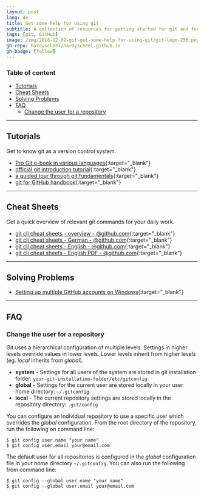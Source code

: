 ```yaml
---
layout: post
lang: de
title: Get some help for using git
subtitle: A collection of resources for getting started for git and for solving problems with git.
tags: [git, GitHub]
image: /img/2018-12-02-git-get-some-help-for-using-git/git-logo-256.png
gh-repo: hardyscheel/hardyscheel.github.io
gh-badge: [follow]
---
```


<!--
Get some help for using git
A collection of resources for getting started for git and for solving problems with git.
-->

### Table of content
- [Tutorials](#tutorials)
- [Cheat Sheets](#cheat-sheets)
- [Solving Problems](#solving-problems)
- [FAQ](#faq)
    - [Change the user for a repository](#change-the-user-for-a-repository)

----

## Tutorials
Get to know git as a version control system.
- [Pro Git e-book in various languages](http://git-scm.com/book){:target="_blank"}
- [official git introduction tutorial](https://git-scm.com/docs/gittutorial){:target="_blank"}
- [a guided tour through git fundamentals](http://gitimmersion.com){:target="_blank"}
- [git for GitHub handbook](https://guides.github.com/introduction/git-handbook/){:target="_blank"}

---

## Cheat Sheets 
Get a quick overview of relevant git commands for your daily work.
- [git cli cheat sheets - overview - @github.com](https://services.github.com/on-demand/resources/cheatsheets/){:target="_blank"}
- [git cli cheat sheets - German - @github.com](https://services.github.com/on-demand/downloads/de/github-git-cheat-sheet/){:target="_blank"}
- [git cli cheat sheets - English - @github.com](https://services.github.com/on-demand/downloads/github-git-cheat-sheet/){:target="_blank"}
- [git cli cheat sheets - English PDF - @github.com](https://services.github.com/on-demand/downloads/github-git-cheat-sheet.pdf){:target="_blank"}

---

## Solving Problems
- [Setting up multiple GitHub accounts on Windows](http://www.kevinpelgrims.com/blog/2012/07/20/setting-up-multiple-github-accounts-on-windows/){:target="_blank"}

---

## FAQ

### Change the user for a repository
Git uses a hierarchical configuration of multiple levels. Settings in higher levels override values in lower levels. Lower levels inherit from higher levels (eg. *local* inherits from *global*).
- **system** - Settings for all users of the system are stored in git installation folder: `your-git-installation-folder/etc/gitconfig`
- **global** - Settings for the current user are stored locally in your user home directory: `~/.gitconfig`
- **local** - The current repository settings are stored locally in the repository directory: `.git/config`

You can configure an individual repository to use a specific user which overrides the *global* configuration. From the root directory of the repository, run the following on command line:
~~~
$ git config user.name "your name"
$ git config user.email your@email.com
~~~

The default user for all repositories is configured in the *global* configuration file in your home directory `~/.gitconfig`. You can also run the following from command line:
~~~
$ git config --global user.name "your name"
$ git config --global user.email your@email.com
~~~

